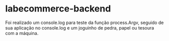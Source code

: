# labecommerce-backend

Foi realizado um console.log para teste da função process.Argv, seguido de sua aplicação no console.log e um joguinho de pedra, papel ou tesoura com a máquina.

